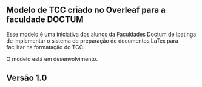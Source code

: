 ## Modelo de TCC criado no Overleaf para a faculdade DOCTUM

Esse modelo é uma iniciativa dos alunos da Faculdades Doctum de Ipatinga de implementar o sistema de preparação de documentos LaTex para facilitar na formatação do TCC.

O modelo está em desenvolvimento.

## Versão 1.0
